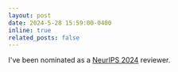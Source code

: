 ```yaml
---
layout: post
date: 2024-5-28 15:59:00-0400
inline: true
related_posts: false
---
```


I've been nominated as a [NeurIPS 2024](https://neurips.cc/Conferences/2024/) reviewer. 
